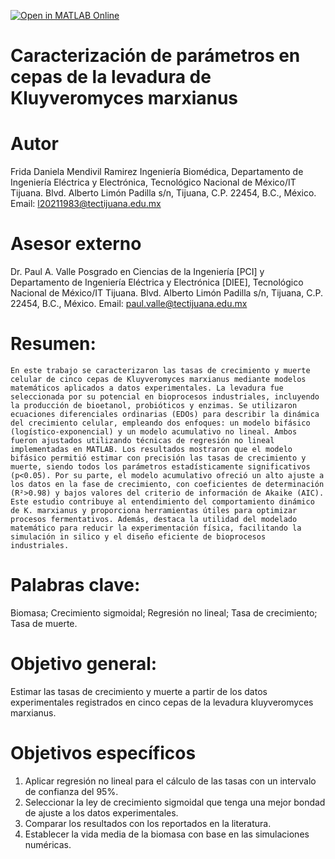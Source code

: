 [![Open in MATLAB Online](https://www.mathworks.com/images/responsive/global/open-in-matlab-online.svg)](https://matlab.mathworks.com/open/github/v1?repo=FRIDA2911/Caracterizacion-de-parametros-en-cepas-de-la-levadura-de-Kluyveromyces-marxianus)
# Caracterización de parámetros en cepas de la levadura de Kluyveromyces marxianus
# Autor 
Frida Daniela Mendivil Ramirez
Ingeniería Biomédica, Departamento de Ingeniería Eléctrica y Electrónica, Tecnológico Nacional de México/IT Tijuana. Blvd. Alberto Limón Padilla s/n, Tijuana, C.P. 22454, B.C., México. Email: l20211983@tectijuana.edu.mx
# Asesor externo
Dr. Paul A. Valle
Posgrado en Ciencias de la Ingeniería [PCI] y Departamento de Ingeniería Eléctrica y Electrónica [DIEE], Tecnológico Nacional de México/IT Tijuana. Blvd. Alberto Limón Padilla s/n, Tijuana, C.P. 22454, B.C., México. Email: paul.valle@tectijuana.edu.mx
# Resumen:
    En este trabajo se caracterizaron las tasas de crecimiento y muerte celular de cinco cepas de Kluyveromyces marxianus mediante modelos matemáticos aplicados a datos experimentales. La levadura fue seleccionada por su potencial en bioprocesos industriales, incluyendo la producción de bioetanol, probióticos y enzimas. Se utilizaron ecuaciones diferenciales ordinarias (EDOs) para describir la dinámica del crecimiento celular, empleando dos enfoques: un modelo bifásico (logístico-exponencial) y un modelo acumulativo no lineal. Ambos fueron ajustados utilizando técnicas de regresión no lineal implementadas en MATLAB. Los resultados mostraron que el modelo bifásico permitió estimar con precisión las tasas de crecimiento y muerte, siendo todos los parámetros estadísticamente significativos (p<0.05). Por su parte, el modelo acumulativo ofreció un alto ajuste a los datos en la fase de crecimiento, con coeficientes de determinación (R²>0.98) y bajos valores del criterio de información de Akaike (AIC). Este estudio contribuye al entendimiento del comportamiento dinámico de K. marxianus y proporciona herramientas útiles para optimizar procesos fermentativos. Además, destaca la utilidad del modelado matemático para reducir la experimentación física, facilitando la simulación in silico y el diseño eficiente de bioprocesos industriales.
# Palabras clave: 
Biomasa; Crecimiento sigmoidal; Regresión no lineal; Tasa de crecimiento; Tasa de muerte.
# Objetivo general:
Estimar las tasas de crecimiento y muerte a partir de los datos experimentales registrados en cinco cepas de la levadura kluyveromyces marxianus.

# Objetivos específicos
1. Aplicar regresión no lineal para el cálculo de las tasas con un intervalo de confianza del 95%.
2. Seleccionar la ley de crecimiento sigmoidal que tenga una mejor bondad de ajuste a los datos experimentales.
3. Comparar los resultados con los reportados en la literatura.
4. Establecer la vida media de la biomasa con base en las simulaciones numéricas.

